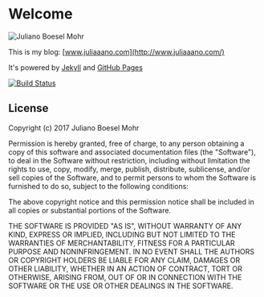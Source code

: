 # Welcome

![Juliano Boesel Mohr](http://cdn.juliaaano.com/images/juliano-boesel-mohr-192x192.jpg)

This is my blog: [www.juliaaano.com](http://www.juliaaano.com/)

It's powered by [Jekyll](https://jekyllrb.com/) and [GitHub Pages](https://pages.github.com/)

[![Build Status](https://travis-ci.org/juliaaano/juliaaano.github.io.svg)](https://travis-ci.org/juliaaano/juliaaano.github.io)

## License

Copyright (c) 2017 Juliano Boesel Mohr

Permission is hereby granted, free of charge, to any person obtaining a copy
of this software and associated documentation files (the "Software"), to deal
in the Software without restriction, including without limitation the rights
to use, copy, modify, merge, publish, distribute, sublicense, and/or sell
copies of the Software, and to permit persons to whom the Software is
furnished to do so, subject to the following conditions:

The above copyright notice and this permission notice shall be included in all
copies or substantial portions of the Software.

THE SOFTWARE IS PROVIDED "AS IS", WITHOUT WARRANTY OF ANY KIND, EXPRESS OR
IMPLIED, INCLUDING BUT NOT LIMITED TO THE WARRANTIES OF MERCHANTABILITY,
FITNESS FOR A PARTICULAR PURPOSE AND NONINFRINGEMENT. IN NO EVENT SHALL THE
AUTHORS OR COPYRIGHT HOLDERS BE LIABLE FOR ANY CLAIM, DAMAGES OR OTHER
LIABILITY, WHETHER IN AN ACTION OF CONTRACT, TORT OR OTHERWISE, ARISING FROM,
OUT OF OR IN CONNECTION WITH THE SOFTWARE OR THE USE OR OTHER DEALINGS IN THE
SOFTWARE.
